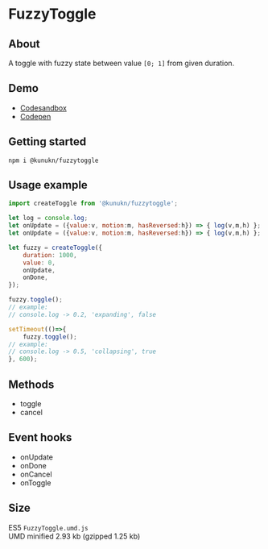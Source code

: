 # FuzzyToggle

## About

A toggle with fuzzy state between value `[0; 1]` from given duration.

## Demo

* <a target="_blank" href="https://codesandbox.io/s/4wr00vqw9x">Codesandbox</a>
* <a target="_blank" href="https://codepen.io/kunukn/pen/9e3a7609e3c2185d463c35c0837ab69c">Codepen</a>


## Getting started

`npm i @kunukn/fuzzytoggle`

## Usage example

```js
import createToggle from '@kunukn/fuzzytoggle';

let log = console.log;
let onUpdate = ({value:v, motion:m, hasReversed:h}) => { log(v,m,h) };
let onUpdate = ({value:v, motion:m, hasReversed:h}) => { log(v,m,h) };

let fuzzy = createToggle({
    duration: 1000,
    value: 0,
    onUpdate,
    onDone,
});

fuzzy.toggle();
// example: 
// console.log -> 0.2, 'expanding', false

setTimeout(()=>{
    fuzzy.toggle();
// example: 
// console.log -> 0.5, 'collapsing', true
}, 600);
```

## Methods

* toggle
* cancel

## Event hooks

* onUpdate
* onDone
* onCancel
* onToggle

## Size

ES5 `FuzzyToggle.umd.js`<br>
UMD minified 2.93 kb (gzipped 1.25 kb)
